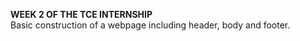 <b>WEEK 2 OF THE TCE INTERNSHIP</b>
<br>
Basic construction of a webpage including header, body and footer.
